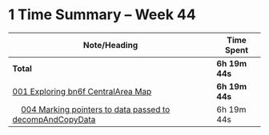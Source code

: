 # 1 Time Summary – Week 44

|Note/Heading|Time Spent|
|------------|----------|
|**Total**|**6h 19m 44s**|
|[001 Exploring bn6f CentralArea Map](../../../../../../lan/topics/bn6f/explorations/entries/2025/001%20Exploring%20bn6f%20CentralArea%20Map/001%20Exploring%20bn6f%20CentralArea%20Map.md)|**6h 19m 44s**|
|    [004 Marking pointers to data passed to decompAndCopyData](../../../../../../lan/topics/bn6f/explorations/entries/2025/001%20Exploring%20bn6f%20CentralArea%20Map/tasks/004%20Marking%20pointers%20to%20data%20passed%20to%20decompAndCopyData.md)|6h 19m 44s|
